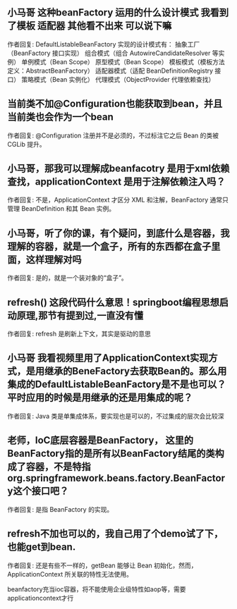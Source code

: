 小马哥  这种beanFactory  运用的什么设计模式  我看到了模板  适配器  其他看不出来  可以说下嘛
-
作者回复: DefaultListableBeanFactory 实现的设计模式有：
抽象工厂（BeanFactory 接口实现）
组合模式（组合 AutowireCandidateResolver 等实例）
单例模式（Bean Scope）
原型模式（Bean Scope）
模板模式（模板方法定义：AbstractBeanFactory）
适配器模式（适配 BeanDefinitionRegistry 接口）
策略模式（Bean 实例化）
代理模式（ObjectProvider 代理依赖查找）

当前类不加@Configuration也能获取到bean，并且当前类也会作为一个bean
-
作者回复: @Configuration 注册并不是必须的，不过标注它之后 Bean 的类被 CGLib 提升。

小马哥，那我可以理解成beanfacotry 是用于xml依赖查找，applicationContext 是用于注解依赖注入吗？
-
作者回复: 不是，ApplicationContext 才区分 XML 和注解，BeanFactory 通常只管理 BeanDefinition 和其 Bean 实例。

小马哥，听了你的课，有个疑问，到底什么是容器，我理解的容器，就是一个盒子，所有的东西都在盒子里面，这样理解对吗
-
作者回复: 是的，就是一个装对象的“盒子”。

refresh() 这段代码什么意思！springboot编程思想启动原理,那节有提到过,一直没有懂
-
作者回复: refresh 是刷新上下文，其实是驱动的意思

小马哥 我看视频里用了ApplicationContext实现方式，是用继承的BeneFactory去获取Bean的。那么用集成的DefaultListableBeanFactory是不是也可以？平时应用的时候是用继承的还是用集成的呢？
-
作者回复: Java 类是单集成体系，要实现也是可以的，不过集成的层次会比较深

老师，IoC底层容器是BeanFactory， 这里的BeanFactory指的是所有以BeanFactory结尾的类构成了容器，不是特指 org.springframework.beans.factory.BeanFactory这个接口吧？
-
作者回复: 是指 BeanFactory 的实现。

refresh不加也可以的，我自己用了个demo试了下，也能get到bean.
-
作者回复: 还是有些不一样的，getBean 能够让 Bean 初始化，然而，ApplicationContext 所关联的特性无法使用。

beanfactory充当ioc容器，将不能使用企业级特性如aop等，需要applicationcontext才行